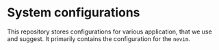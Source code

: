 # System configurations
This repository stores configurations for various application, that we use and suggest.
It primarily contains the configuration for the `nevim`.

